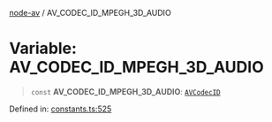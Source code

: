 [node-av](../globals.md) / AV\_CODEC\_ID\_MPEGH\_3D\_AUDIO

# Variable: AV\_CODEC\_ID\_MPEGH\_3D\_AUDIO

> `const` **AV\_CODEC\_ID\_MPEGH\_3D\_AUDIO**: [`AVCodecID`](../type-aliases/AVCodecID.md)

Defined in: [constants.ts:525](https://github.com/seydx/av/blob/f8631fc881b394300b1479f511d55cf1c370a87f/src/constants/constants.ts#L525)
